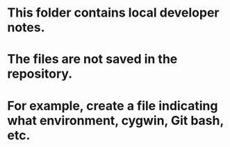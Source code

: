 # This folder contains local developer notes.
# The files are not saved in the repository.
# For example, create a file indicating what environment, cygwin, Git bash, etc.
